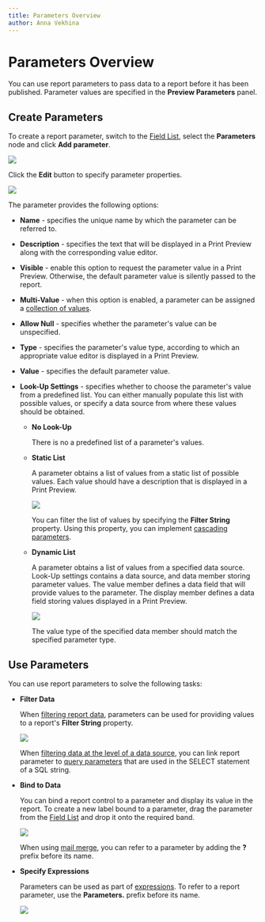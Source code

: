 ```yaml
---
title: Parameters Overview
author: Anna Vekhina
---
```

# Parameters Overview

You can use report parameters to pass data to a report before it has been published. Parameter values are specified in the **Preview Parameters** panel.

## Create Parameters
To create a report parameter, switch to the [Field List](../../report-designer-tools/ui-panels/field-list.md), select the **Parameters** node and click **Add parameter**.

![](../../../../images/eurd-web-parameters-add-parameter-via-field-list.png)

Click the **Edit** button to specify parameter properties. 

![](../../../../images/eurd-web-parameters-parameter-properties.png)

The parameter provides the following options:

* **Name** - specifies the unique name by which the parameter can be referred to.
* **Description** - specifies the text that will be displayed in a Print Preview along with the corresponding value editor.
* **Visible** - enable this option to request the parameter value in a Print Preview. Otherwise, the default parameter value is silently passed to the report.
* **Multi-Value** - when this option is enabled, a parameter can be assigned a [collection of values](create-multi-value-and-cascading-parameters.md).
* **Allow Null** - specifies whether the parameter's value can be unspecified. 
* **Type** - specifies the parameter's value type, according to which an appropriate value editor is displayed in a Print Preview.
* **Value** - specifies the default parameter value.

* **Look-Up Settings** - specifies whether to choose the parameter's value from a predefined list. You can either manually populate this list with possible values, or specify a data source from where these values should be obtained.

    * **No Look-Up**
        
       There is no a predefined list of a parameter's values.

    * **Static List**
		
		A parameter obtains a list of values from a static list of possible values. Each value should have a description that is displayed in a Print Preview.
		
		![](../../../../images/eurd-web-parameters-static-values.png)
        
        You can filter the list of values by specifying the **Filter String** property. Using this property, you can implement [cascading parameters](create-multi-value-and-cascading-parameters.md).
	
	* **Dynamic List**
		
		A parameter obtains a list of values from a specified data source. Look-Up settings contains a data source, and data member storing parameter values. The value member defines a data field that will provide values to the parameter. The display member defines a data field storing values displayed in a Print Preview.
		
		![](../../../../images/eurd-web-parameters-dynamic-values.png)
		
		The value type of the specified data member should match the specified parameter type.
		
		
## Use Parameters
You can use report parameters to solve the following tasks:

* **Filter Data**
	
	When [filtering report data](../filter-data/filter-data-at-the-report-level.md), parameters can be used for providing values to a report's **Filter String** property.
	
	![](../../../../images/eurd-web-parameters-in-filter-string.png)
	
	When [filtering data at the level of a data source](../filter-data/filter-data-at-the-data-source-level.md), you can link report parameter to [query parameters](use-query-parameters.md) that are used in the SELECT statement of a SQL string.

* **Bind to Data**
	
	You can bind a report control to a parameter and display its value in the report. To create a new label bound to a parameter, drag the parameter from the [Field List](../../report-designer-tools/ui-panels/field-list.md) and drop it onto the required band.
	
	![](../../../../images/eurd-web-parameters-for-data-binding.png)
	
	When using [mail merge](../../bind-to-data/use-embedded-fields-mail-merge.md), you can refer to a parameter by adding the **?** prefix before its name.

* **Specify Expressions**
    
    Parameters can be used as part of [expressions](../../use-expressions.md). To refer to a report parameter, use the **Parameters.** prefix before its name.

    ![](../../../../images/eurd-web-parameters-in-expression-editor.png)